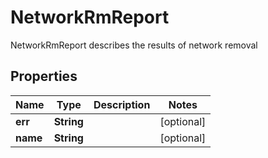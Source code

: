 

# NetworkRmReport

NetworkRmReport describes the results of network removal

## Properties

| Name | Type | Description | Notes |
|------------ | ------------- | ------------- | -------------|
|**err** | **String** |  |  [optional] |
|**name** | **String** |  |  [optional] |



